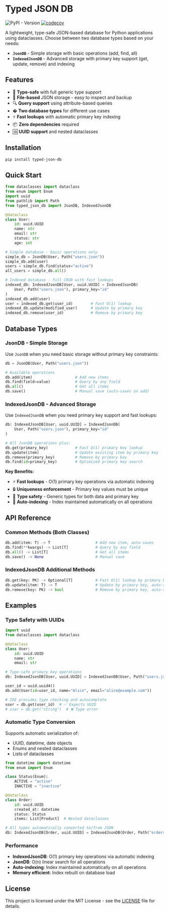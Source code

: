 # Typed JSON DB

![PyPI - Version](https://img.shields.io/pypi/v/typed-json-db) [![codecov](https://codecov.io/gh/frangiz/typed-json-db/branch/main/graph/badge.svg?token=7W6IH9PXQO)](https://codecov.io/gh/frangiz/typed-json-db)

A lightweight, type-safe JSON-based database for Python applications using dataclasses. Choose between two database types based on your needs:

- **`JsonDB`** - Simple storage with basic operations (add, find, all)
- **`IndexedJsonDB`** - Advanced storage with primary key support (get, update, remove) and indexing

## Features

- 🚀 **Type-safe** with full generic type support
- 📁 **File-based** JSON storage - easy to inspect and backup  
- 🔍 **Query support** using attribute-based queries
- � **Two database types** for different use cases
- ⚡ **Fast lookups** with automatic primary key indexing
- 📦 **Zero dependencies** required
- 🆔 **UUID support** and nested dataclasses

## Installation

```bash
pip install typed-json-db
```

## Quick Start

```python
from dataclasses import dataclass
from enum import Enum
import uuid
from pathlib import Path
from typed_json_db import JsonDB, IndexedJsonDB

@dataclass
class User:
    id: uuid.UUID
    name: str
    email: str
    status: str
    age: int

# Simple database - basic operations only
simple_db = JsonDB(User, Path("users.json"))
simple_db.add(user)
users = simple_db.find(status="active")
all_users = simple_db.all()

# Indexed database - full CRUD with fast lookups
indexed_db: IndexedJsonDB[User, uuid.UUID] = IndexedJsonDB(
    User, Path("users.json"), primary_key="id"
)
indexed_db.add(user)
user = indexed_db.get(user_id)        # Fast O(1) lookup
indexed_db.update(modified_user)      # Update by primary key
indexed_db.remove(user_id)            # Remove by primary key
```

## Database Types

### JsonDB - Simple Storage

Use `JsonDB` when you need basic storage without primary key constraints:

```python
db = JsonDB(User, Path("users.json"))

# Available operations
db.add(item)                   # Add new items
db.find(field=value)           # Query by any field  
db.all()                       # Get all items
db.save()                      # Manual save (auto-saves on add)
```

### IndexedJsonDB - Advanced Storage  

Use `IndexedJsonDB` when you need primary key support and fast lookups:

```python
db: IndexedJsonDB[User, uuid.UUID] = IndexedJsonDB(
    User, Path("users.json"), primary_key="id"
)

# All JsonDB operations plus:
db.get(primary_key)            # Fast O(1) primary key lookup
db.update(item)                # Update existing item by primary key
db.remove(primary_key)         # Remove by primary key
db.find(id=primary_key)        # Optimized primary key search
```

**Key Benefits:**
- ⚡ **Fast lookups** - O(1) primary key operations via automatic indexing
- 🔒 **Uniqueness enforcement** - Primary key values must be unique
- 🎯 **Type safety** - Generic types for both data and primary key
- 🔄 **Auto-indexing** - Index maintained automatically on all operations

## API Reference

### Common Methods (Both Classes)

```python
db.add(item: T) -> T                    # Add new item, auto-saves
db.find(**kwargs) -> List[T]            # Query by any field  
db.all() -> List[T]                     # Get all items
db.save() -> None                       # Manual save
```

### IndexedJsonDB Additional Methods

```python
db.get(key: PK) -> Optional[T]          # Fast O(1) lookup by primary key
db.update(item: T) -> T                 # Update by primary key, auto-saves  
db.remove(key: PK) -> bool              # Remove by primary key, auto-saves
```

## Examples

### Type Safety with UUIDs

```python
import uuid
from dataclasses import dataclass

@dataclass
class User:
    id: uuid.UUID
    name: str
    email: str

# Type-safe primary key operations  
db: IndexedJsonDB[User, uuid.UUID] = IndexedJsonDB(User, Path("users.json"), primary_key="id")

user_id = uuid.uuid4()
db.add(User(id=user_id, name="Alice", email="alice@example.com"))

# IDE provides type checking and autocomplete
user = db.get(user_id)  # ✅ Expects UUID
# user = db.get("string")  # ❌ Type error
```

### Automatic Type Conversion

Supports automatic serialization of:
- UUID, datetime, date objects
- Enums and nested dataclasses  
- Lists of dataclasses

```python
from datetime import datetime
from enum import Enum

class Status(Enum):
    ACTIVE = "active"
    INACTIVE = "inactive"

@dataclass  
class Order:
    id: uuid.UUID
    created_at: datetime
    status: Status
    items: List[Product]  # Nested dataclasses

# All types automatically converted to/from JSON
db: IndexedJsonDB[Order, uuid.UUID] = IndexedJsonDB(Order, Path("orders.json"), primary_key="id")
```

### Performance

- **IndexedJsonDB**: O(1) primary key operations via automatic indexing
- **JsonDB**: O(n) linear search for all operations
- **Auto-indexing**: Index maintained automatically on all operations
- **Memory efficient**: Index rebuilt on database load

## License

This project is licensed under the MIT License - see the [LICENSE](LICENSE) file for details.
